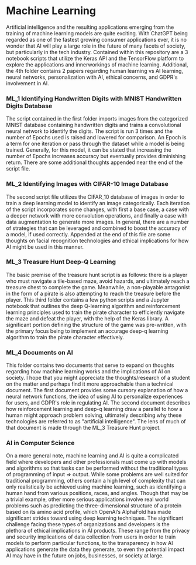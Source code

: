 # Machine Learning
Artificial intelligence and the resulting applications emerging from the training of machine learning models are quite exciting. With ChatGPT being regarded as one of the fastest growing consumer applications ever, it is no wonder that AI will play a large role in the future of many facets of society, but particularly in the tech industry.
Contained within this repository are a 3 notebook scripts that utilize the Keras API and the TensorFlow platform to explore the applications and innerworkings of machine learning. Additional, the 4th folder contains 2 papers regarding human learning vs AI learning, neural networks, personalization with AI, ethical concerns, and GDPR's involvement in AI.
### ML_1 Identifying Handwritten Digits with MNIST Handwritten Digits Database
The script contained in the first folder imports images from the categorized MNIST database containing handwritten digits and trains a convolutional neural network to identify the digits. The script is run 3 times and the number of Epochs used is raised and lowered for comparison. An Epoch is a term for one iteration or pass through the dataset while a model is being trained. Generally, for this model, it can be stated that increasing the number of Epochs increases accuracy but eventually provides diminishing return. There are some additional thoughts appended near the end of the script file.
### ML_2 Identifying Images with CIFAR-10 Image Database
The second script file utilizes the CIFAR_10 database of images in order to train a deep learning model to identify an image categorically. Each iteration of the script incorporates some changes, with first a base case, a case with a deeper network with more convolution operations, and finally a case with data augmentation to generate more images. In general, there are a number of strategies that can be leveraged and combined to boost the accuracy of a model, if used correctly. Appended at the end of this file are some thoughts on facial recognition technologies and ethical implications for how AI might be used in this manner.
### ML_3 Treasure Hunt Deep-Q Learning
The basic premise of the treasure hunt script is as follows: there is a player who must navigate a tile-based maze, avoid hazards, and ultimately reach a treasure chest to complete the game. Meanwhile, a non-playable antagonist in the form of a pirate is also attempting to reach the treasure before the player. This third folder contains a few python scripts and a Jupyter notebook that outlines the deep Q-learning algorithm and reinforcement learning principles used to train the pirate character to efficiently navigate the maze and defeat the player, with the help of the Keras library. A significant portion defining the structure of the game was pre-written, with the primary focus being to implement an accurage deep-q learning algorithm to train the pirate character effectively.
### ML_4 Documents on AI
This folder contains two documents that serve to expand on thoughts regarding how machine learning works and the implications of AI on society. I hope that you might appreciate the thoughts/research of a student on the matter and perhaps find it more approachable than a technical document. The first document provides some cursory explanation of how a neural network functions, the idea of using AI to personalize experiences for users, and GDPR's role in regulating AI. The second document describes how reinforcement learning and deep-q learning draw a parallel to how a human might approach problem solving, ultimately describing why these technologies are referred to as "artificial intelligence". The lens of much of that document is made through the ML_3 Treasure Hunt project.
### AI in Computer Science
On a more general note, machine learning and AI is quite a complicated field where developers and other professionals must come up with models and algorithms so that tasks can be performed without the traditional types of programming of input => output. While some problems are well suited for traditional programming, others contain a high level of complexity that can only realistically be achieved using machine learning, such as identifying a human hand from various positions, races, and angles. Though that may be a trivial example, other more serious applications involve real world problems such as predicting the three-dimensional structure of a protein based on its amino acid profile, which OpenAI’s AlphaFold has made significant strides toward using deep learning techniques.
The significant challenge facing these types of organizations and developers is the plethora of ethical implications in AI products. These range from the privacy and security implications of data collection from users in order to train models to perform particular functions, to the transparency in how AI applications generate the data they generate, to even the potential impact AI may have in the future on jobs, businesses, or society at large.
